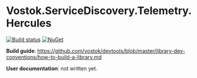 # Vostok.ServiceDiscovery.Telemetry.Hercules

[![Build status](https://ci.appveyor.com/api/projects/status/github/vostok/servicediscovery.telemetry.hercules?svg=true&branch=master)](https://ci.appveyor.com/project/vostok/servicediscovery.telemetry.hercules/branch/master)
[![NuGet](https://img.shields.io/nuget/v/Vostok.ServiceDiscovery.Telemetry.Hercules.svg)](https://www.nuget.org/packages/Vostok.ServiceDiscovery.Telemetry.Hercules)




**Build guide**: https://github.com/vostok/devtools/blob/master/library-dev-conventions/how-to-build-a-library.md

**User documentation**: not written yet.